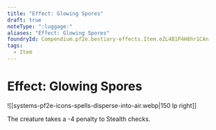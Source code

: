 ```yaml
---
title: "Effect: Glowing Spores"
draft: true
noteType: ":luggage:"
aliases: "Effect: Glowing Spores"
foundryId: Compendium.pf2e.bestiary-effects.Item.eZL4B1P4H8hr1CAn
tags:
  - Item
---
```


# Effect: Glowing Spores
![[systems-pf2e-icons-spells-disperse-into-air.webp|150 lp right]]

The creature takes a -4 penalty to Stealth checks.
